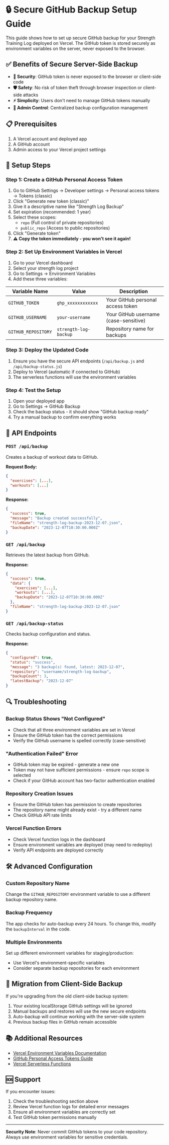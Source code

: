 # 🔒 Secure GitHub Backup Setup Guide

This guide shows how to set up secure GitHub backup for your Strength Training Log deployed on Vercel. The GitHub token is stored securely as environment variables on the server, never exposed to the browser.

## ✅ Benefits of Secure Server-Side Backup

- **🔐 Security**: GitHub token is never exposed to the browser or client-side code
- **🛡️ Safety**: No risk of token theft through browser inspection or client-side attacks
- **⚡ Simplicity**: Users don't need to manage GitHub tokens manually
- **🔧 Admin Control**: Centralized backup configuration management

## 📋 Prerequisites

1. A Vercel account and deployed app
2. A GitHub account
3. Admin access to your Vercel project settings

## 🚀 Setup Steps

### Step 1: Create a GitHub Personal Access Token

1. Go to GitHub Settings → Developer settings → Personal access tokens → Tokens (classic)
2. Click "Generate new token (classic)"
3. Give it a descriptive name like "Strength Log Backup"
4. Set expiration (recommended: 1 year)
5. Select these scopes:
   - `repo` (Full control of private repositories)
   - `public_repo` (Access to public repositories)
6. Click "Generate token"
7. **⚠️ Copy the token immediately - you won't see it again!**

### Step 2: Set Up Environment Variables in Vercel

1. Go to your Vercel dashboard
2. Select your strength log project
3. Go to Settings → Environment Variables
4. Add these three variables:

| Variable Name | Value | Description |
|---------------|--------|-------------|
| `GITHUB_TOKEN` | `ghp_xxxxxxxxxxxx` | Your GitHub personal access token |
| `GITHUB_USERNAME` | `your-username` | Your GitHub username (case-sensitive) |
| `GITHUB_REPOSITORY` | `strength-log-backup` | Repository name for backups |

### Step 3: Deploy the Updated Code

1. Ensure you have the secure API endpoints (`/api/backup.js` and `/api/backup-status.js`)
2. Deploy to Vercel (automatic if connected to GitHub)
3. The serverless functions will use the environment variables

### Step 4: Test the Setup

1. Open your deployed app
2. Go to Settings → GitHub Backup
3. Check the backup status - it should show "GitHub backup ready"
4. Try a manual backup to confirm everything works

## 🔧 API Endpoints

### `POST /api/backup`
Creates a backup of workout data to GitHub.

**Request Body:**
```json
{
  "exercises": [...],
  "workouts": [...]
}
```

**Response:**
```json
{
  "success": true,
  "message": "Backup created successfully",
  "fileName": "strength-log-backup-2023-12-07.json",
  "backupDate": "2023-12-07T10:30:00.000Z"
}
```

### `GET /api/backup`
Retrieves the latest backup from GitHub.

**Response:**
```json
{
  "success": true,
  "data": {
    "exercises": [...],
    "workouts": [...],
    "backupDate": "2023-12-07T10:30:00.000Z"
  },
  "fileName": "strength-log-backup-2023-12-07.json"
}
```

### `GET /api/backup-status`
Checks backup configuration and status.

**Response:**
```json
{
  "configured": true,
  "status": "success",
  "message": "3 backup(s) found, latest: 2023-12-07",
  "repository": "username/strength-log-backup",
  "backupCount": 3,
  "latestBackup": "2023-12-07"
}
```

## 🔍 Troubleshooting

### Backup Status Shows "Not Configured"
- Check that all three environment variables are set in Vercel
- Ensure the GitHub token has the correct permissions
- Verify the GitHub username is spelled correctly (case-sensitive)

### "Authentication Failed" Error
- GitHub token may be expired - generate a new one
- Token may not have sufficient permissions - ensure `repo` scope is selected
- Check if your GitHub account has two-factor authentication enabled

### Repository Creation Issues
- Ensure the GitHub token has permission to create repositories
- The repository name might already exist - try a different name
- Check GitHub API rate limits

### Vercel Function Errors
- Check Vercel function logs in the dashboard
- Ensure environment variables are deployed (may need to redeploy)
- Verify API endpoints are deployed correctly

## 🛠️ Advanced Configuration

### Custom Repository Name
Change the `GITHUB_REPOSITORY` environment variable to use a different backup repository name.

### Backup Frequency
The app checks for auto-backup every 24 hours. To change this, modify the `backupInterval` in the code.

### Multiple Environments
Set up different environment variables for staging/production:
- Use Vercel's environment-specific variables
- Consider separate backup repositories for each environment

## 🔄 Migration from Client-Side Backup

If you're upgrading from the old client-side backup system:

1. Your existing localStorage GitHub settings will be ignored
2. Manual backups and restores will use the new secure endpoints
3. Auto-backup will continue working with the server-side system
4. Previous backup files in GitHub remain accessible

## 📚 Additional Resources

- [Vercel Environment Variables Documentation](https://vercel.com/docs/projects/environment-variables)
- [GitHub Personal Access Tokens Guide](https://docs.github.com/en/authentication/keeping-your-account-and-data-secure/creating-a-personal-access-token)
- [Vercel Serverless Functions](https://vercel.com/docs/functions/serverless-functions)

## 🆘 Support

If you encounter issues:
1. Check the troubleshooting section above
2. Review Vercel function logs for detailed error messages
3. Ensure all environment variables are correctly set
4. Test GitHub token permissions manually

---

**Security Note**: Never commit GitHub tokens to your code repository. Always use environment variables for sensitive credentials.